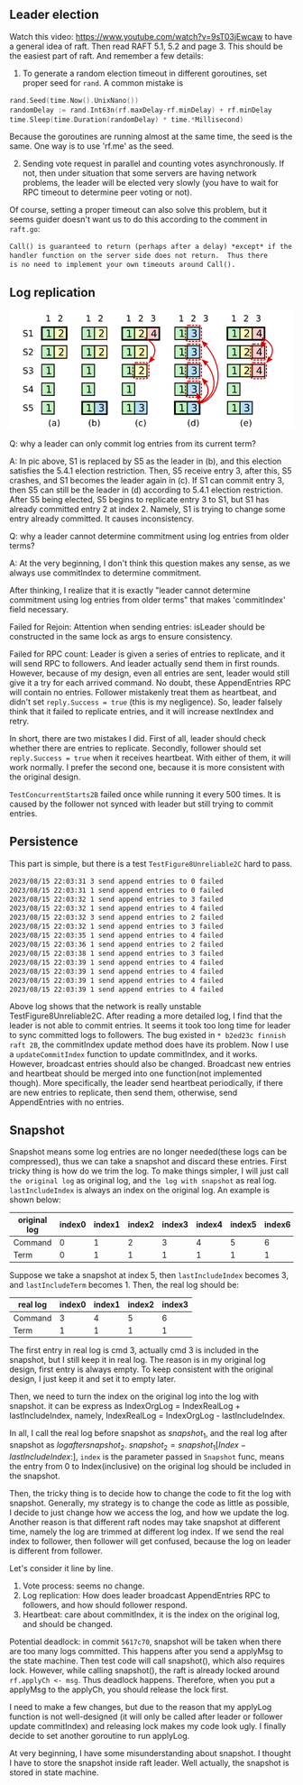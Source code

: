 
## Leader election
Watch this video: https://www.youtube.com/watch?v=9sT03jEwcaw to have a general idea of raft.
Then read RAFT 5.1, 5.2 and page 3.
This should be the easiest part of raft.
And remember a few details:

1. To generate a random election timeout in different goroutines, set proper seed for `rand`.
A common mistake is
```go
rand.Seed(time.Now().UnixNano())
randomDelay := rand.Int63n(rf.maxDelay-rf.minDelay) + rf.minDelay
time.Sleep(time.Duration(randomDelay) * time.*Millisecond)
```
Because the goroutines are running almost at the same time, the seed is the same.
One way is to use 'rf.me' as the seed.

2. Sending vote request in parallel and counting votes asynchronously.
If not, then under situation that some servers are having network problems, 
the leader will be elected very slowly (you have to wait for RPC timeout to determine peer voting or not). 

Of course, setting a proper timeout can also solve this problem, 
but it seems guider doesn't want us to do this according to the comment in `raft.go`:
```
Call() is guaranteed to return (perhaps after a delay) *except* if the
handler function on the server side does not return.  Thus there
is no need to implement your own timeouts around Call().
```

## Log replication
![img.png](img.png)

Q: why a leader can only commit log entries from its current term?

A: In pic above, S1 is replaced by S5 as the leader in (b), and this election satisfies the 5.4.1 election restriction.
Then, S5 receive entry 3, after this, S5 crashes, and S1 becomes the leader again in (c).
If S1 can commit entry 3, then S5 can still be the leader in (d) according to 5.4.1 election restriction.
After S5 being elected, S5 begins to replicate entry 3 to S1, but S1 has already committed entry 2 at index 2.
Namely, S1 is trying to change some entry already committed. It causes inconsistency.

Q: why a leader cannot determine commitment using log entries from older terms?

A: At the very beginning, I don't think this question makes any sense, as we always use commitIndex to determine commitment.  

After thinking, I realize that it is exactly "leader cannot determine commitment using log entries from older terms" 
that makes 'commitIndex' field necessary.

Failed for Rejoin:
Attention when sending entries: isLeader should be constructed in the same lock as args to ensure consistency.

Failed for RPC count:
Leader is given a series of entries to replicate, and it will send RPC to followers.
And leader actually send them in first rounds. However, because of my design, even all entries are sent, 
leader would still give it a try for each arrived command. No doubt, these AppendEntries RPC will contain no entries.
Follower mistakenly treat them as heartbeat, and didn't set `reply.Success = true` (this is my negligence).
So, leader falsely think that it failed to replicate entries, and it will increase nextIndex and retry.

In short, there are two mistakes I did. First of all, leader should check whether there are entries to replicate.
Secondly, follower should set `reply.Success = true` when it receives heartbeat. With either of them, it will work normally.
I prefer the second one, because it is more consistent with the original design.

`TestConcurrentStarts2B` failed once while running it every 500 times.
It is caused by the follower not synced with leader but still trying to commit entries.

## Persistence
This part is simple, but there is a test `TestFigure8Unreliable2C` hard to pass.
```log
2023/08/15 22:03:31 3 send append entries to 0 failed
2023/08/15 22:03:31 1 send append entries to 0 failed
2023/08/15 22:03:32 1 send append entries to 3 failed
2023/08/15 22:03:32 1 send append entries to 4 failed
2023/08/15 22:03:32 3 send append entries to 2 failed
2023/08/15 22:03:32 1 send append entries to 3 failed
2023/08/15 22:03:35 1 send append entries to 4 failed
2023/08/15 22:03:36 1 send append entries to 2 failed
2023/08/15 22:03:38 1 send append entries to 3 failed
2023/08/15 22:03:39 1 send append entries to 4 failed
2023/08/15 22:03:39 1 send append entries to 4 failed
2023/08/15 22:03:39 1 send append entries to 4 failed
2023/08/15 22:03:39 1 send append entries to 4 failed
```
Above log shows that the network is really unstable TestFigure8Unreliable2C.
After reading a more detailed log, I find that the leader is not able to commit entries.
It seems it took too long time for leader to sync committed logs to followers.
The bug existed in `* b2ed23c finnish raft 2B`, the commitIndex update method does have its problem.
Now I use a `updateCommitIndex` function to update commitIndex, and it works.
However, broadcast entries should also be changed. 
Broadcast new entries and heartbeat should be merged into one function(not implemented though). 
More specifically, the leader send heartbeat periodically, 
if there are new entries to replicate, then send them, otherwise, send AppendEntries with no entries.

## Snapshot
Snapshot means some log entries are no longer needed(these logs can be compressed), 
thus we can take a snapshot and discard these entries.
First tricky thing is how do we trim the log. 
To make things simpler, I will just call `the original log` as original log, and `the log with snapshot` as real log.
`lastIncludeIndex` is always an index on the original log.
An example is shown below:

| original log | index0 | index1 | index2 | index3 | index4 | index5 | index6 |
|--------------|--------|--------|--------|--------|--------|--------|--------|
| Command      | 0      | 1      | 2      | 3      | 4      | 5      | 6      |
| Term         | 0      | 1      | 1      | 1      | 1      | 1      | 1      |

Suppose we take a snapshot at index 5, then `lastIncludeIndex` becomes 3, and `lastIncludeTerm` becomes 1.
Then, the real log should be:

| real log | index0 | index1 | index2 | index3 |
|----------|--------|--------|--------|--------|
| Command  | 3      | 4      | 5      | 6      |
| Term     | 1      | 1      | 1      | 1      |

The first entry in real log is cmd 3, actually cmd 3 is included in the snapshot, but I still keep it in real log.
The reason is in my original log design, first entry is always empty.
To keep consistent with the original design, I just keep it and set it to empty later.

Then, we need to turn the index on the original log into the log with snapshot.
it can be express as IndexOrgLog = IndexRealLog + lastIncludeIndex, namely, IndexRealLog = IndexOrgLog - lastIncludeIndex.

In all, I call the real log before snapshot as $snapshot_1$, and the real log after snapshot as $log after snapshot_2$.
$snapshot_2 = snapshot_1[Index-lastIncludeIndex:]$, `index` is the parameter passed in `Snapshot` func, 
means the entry from 0 to Index(inclusive) on the original log should be included in the snapshot.

Then, the tricky thing is to decide how to change the code to fit the log with snapshot.
Generally, my strategy is to change the code as little as possible, I decide to just change 
how we access the log, and how we update the log. 
Another reason is that different raft nodes may take snapshot at different time, namely the log are trimmed 
at different log index. 
If we send the real index to follower, then follower will get confused, because the log on leader is different from follower.

Let's consider it line by line.
1. Vote process: seems no change.
2. Log replication: How does leader broadcast AppendEntries RPC to followers, and how should follower respond.
3. Heartbeat: care about commitIndex, it is the index on the original log, and should be changed.

Potential deadlock:
in commit `5617c70`, snapshot will be taken when there are too many logs committed. 
This happens after you send a applyMsg to the state machine. Then test code will call snapshot(), which also requires lock.
However, while calling snapshot(), the raft is already locked around `rf.applyCh <- msg`. Thus deadlock happens.
Therefore, when you put a applyMsg to the applyCh, you should release the lock first.

I need to make a few changes, but due to the reason that my applyLog function is not well-designed (it will only be called 
after leader or follower update commitIndex) and releasing lock makes my code look ugly. 
I finally decide to set another goroutine to run applyLog.



At very beginning, I have some misunderstanding about snapshot. I thought I have to store the snapshot inside raft leader.
Well actually, the snapshot is stored in state machine.

